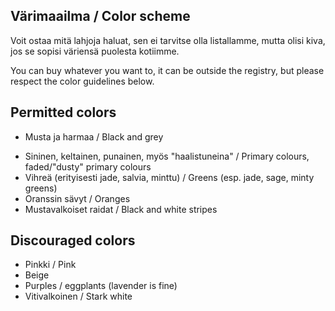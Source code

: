 ## Värimaailma / Color scheme

Voit ostaa mitä lahjoja haluat, sen ei tarvitse olla listallamme, mutta olisi kiva, jos se sopisi väriensä puolesta kotiimme.

You can buy whatever you want to, it can be outside the registry,  but please respect the color guidelines below.

## Permitted colors

- Musta ja harmaa / Black and grey


<p>
<div class="box blue"></div><div class="box purple"></div>
</p>


- Sininen, keltainen, punainen, myös "haalistuneina" / Primary colours, faded/"dusty" primary colours
- Vihreä (erityisesti jade, salvia, minttu) / Greens (esp. jade, sage, minty greens)
- Oranssin sävyt / Oranges
- Mustavalkoiset raidat / Black and white stripes

## Discouraged colors

- Pinkki / Pink
- Beige
- Purples / eggplants (lavender is fine)
- Vitivalkoinen / Stark white



